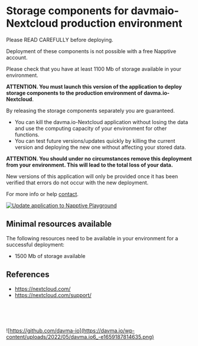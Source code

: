 # Storage components for davmaio-Nextcloud production environment

Please READ CAREFULLY before deploying.

Deployment of these components is not possible with a free Napptive account.

Please check that you have at least 1100 Mb of storage available in your environment.

__ATTENTION. You must launch this version of the application to deploy storage components to the production environment of davma.io-Nextcloud__.

By releasing the storage components separately you are guaranteed.
- You can kill the davma.io-Nextcloud application without losing the data and use the computing capacity of your environment for other functions.
- You can test future versions/updates quickly by killing the current version and deploying the new one without affecting your stored data.

__ATTENTION. You should under no circumstances remove this deployment from your environment. This will lead to the total loss of your data.__

New versions of this application will only be provided once it has been verified that errors do not occur with the new deployment.

For more info or help [contact](mailto:contact@davma.io).

[![Update application to Napptive Playground](https://github.com/davma-io-templates/wikijs-template/actions/workflows/napptive-push.yml/badge.svg)](https://github.com/davma-io-templates/wikijs-template/actions/workflows/napptive-push.yml)

## Minimal resources available
The following resources need to be available in your environment for a successful deployment:
- 1500 Mb of storage available

## References
* https://nextcloud.com/
* https://nextcloud.com/support/



</br>
</br>
</br>

![https://github.com/davma-io](https://davma.io/wp-content/uploads/2022/05/davma.io6_-e1659187814635.png)
</br>
</br>
</br>